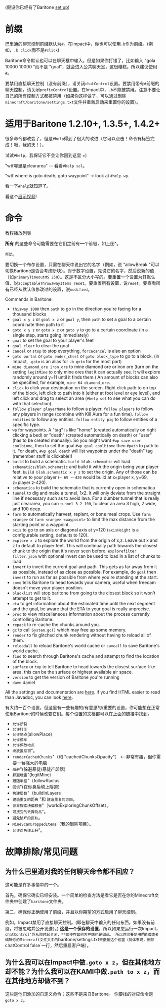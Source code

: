 (假设你已经有了Baritone [set up](SETUP.md))

# 前缀

巴里通的聊天控制前缀默认为`#`。在Impact中，你也可以使用`.b`作为前缀。(例如，`.b click`而不是`#click`)

Baritone命令默认也可以在聊天框中输入。但是如果你打错了，比如输入 "gola 10000 10000 "而不是 "goal"，就会进入公共聊天室，这很糟糕，所以建议使用`#`。

要禁用直接聊天控制（没有前缀），请关闭`chatControl`设置。要禁用带有`#`前缀的聊天控制，请关闭`prefixControl`设置。在Impact中，`.b`不能被禁用。注意不要让自己的所有控制方式都被禁用（如果你这样做了，可以通过删除`minecraft/baritone/settings.txt`文件并重新启动来重置你的设置）。

# 适用于Baritone 1.2.10+, 1.3.5+, 1.4.2+

很多命令都改变了，但是`#help`得到了很大的改进（它可以点击！命令有标签完成！哦，我的天！）。

试试`#help`，我保证它不会让你回到这里 =)

"wtf哪里是cleararea" -- 看看`#help sel`。

"wtf where is goto death, goto waypoint" -> look at `#help wp`. 

看一下`#help`就知道了。

看这个[展示视频](https://youtu.be/CZkLXWo4Fg4)!

# 命令

[教程播放列表](https://www.youtube.com/playlist?list=PLnwnJ1qsS7CoQl9Si-RTluuzCo_4Oulpa)

**所有** 的这些命令可能需要在它们之前有一个前缀，如上图^。

`帮助`。

要切换一个布尔设置，只需在聊天中说出它的名字（例如，说 "allowBreak "可以切换Baritone是否会考虑断块）。对于数字设置，先说它的名字，然后说新的值（如`primaryTimeoutMS 250`）。这是不区分大小写的。要重置一个设置为其默认值，说`acceptableThrowawayItems reset`。要重置所有设置，说`reset`。要查看所有已经从默认值修改过的设置，说`modified`。

Commands in Baritone:
- `thisway 1000` then `path` to go in the direction you're facing for a thousand blocks
- `goal x y z` or `goal x z` or `goal y`, then `path` to set a goal to a certain coordinate then path to it
- `goto x y z` or `goto x z` or `goto y` to go to a certain coordinate (in a single step, starts going immediately)
- `goal` to set the goal to your player's feet
- `goal clear` to clear the goal
- `cancel` or `stop` to stop everything, `forcecancel` is also an option
- `goto portal` or `goto ender_chest` or `goto block_type` to go to a block. (in Impact, `.goto` is an alias for `.b goto` for the most part)
- `mine diamond_ore iron_ore` to mine diamond ore or iron ore (turn on the setting `legitMine` to only mine ores that it can actually see. It will explore randomly around y=11 until it finds them.) An amount of blocks can also be specified, for example, `mine 64 diamond_ore`.
- `click` to click your destination on the screen. Right click path to on top of the block, left click to path into it (either at foot level or eye level), and left click and drag to select an area (`#help sel` to see what you can do with that selection).
- `follow player playerName` to follow a player. `follow players` to follow any players in range (combine with Kill Aura for a fun time). `follow entities` to follow any entities. `follow entity pig` to follow entities of a specific type.
- `wp` for waypoints. A "tag" is like "home" (created automatically on right clicking a bed) or "death" (created automatically on death) or "user" (has to be created manually). So you might want `#wp save user coolbiome`, then to set the goal `#wp goal coolbiome` then `#path` to path to it. For death, `#wp goal death` will list waypoints under the "death" tag (remember stuff is clickable!)
- `build` to build a schematic. `build blah.schematic` will load `schematics/blah.schematic` and build it with the origin being your player feet. `build blah.schematic x y z` to set the origin. Any of those can be relative to your player (`~ 69 ~-420` would build at x=player x, y=69, z=player z-420).
- `schematica` to build the schematic that is currently open in schematica
- `tunnel` to dig and make a tunnel, 1x2. It will only deviate from the straight line if necessary such as to avoid lava. For a dumber tunnel that is really just cleararea, you can `tunnel 3 2 100`, to clear an area 3 high, 2 wide, and 100 deep.
- `farm` to automatically harvest, replant, or bone meal crops. Use `farm <range>` or `farm <range> <waypoint>` to limit the max distance from the starting point or a waypoint. 
- `axis` to go to an axis or diagonal axis at y=120 (`axisHeight` is a configurable setting, defaults to 120).
- `explore x z` to explore the world from the origin of x,z. Leave out x and z to default to player feet. This will continually path towards the closest chunk to the origin that it's never seen before. `explorefilter filter.json` with optional invert can be used to load in a list of chunks to load.
- `invert` to invert the current goal and path. This gets as far away from it as possible, instead of as close as possible. For example, do `goal` then `invert` to run as far as possible from where you're standing at the start.
- `come` tells Baritone to head towards your camera, useful when freecam doesn't move your player position.
- `blacklist` will stop baritone from going to the closest block so it won't attempt to get to it.
- `eta` to get information about the estimated time until the next segment and the goal, be aware that the ETA to your goal is really unprecise.
- `proc` to view miscellaneous information about the process currently controlling Baritone.
- `repack` to re-cache the chunks around you.
- `gc` to call `System.gc()` which may free up some memory.
- `render` to fix glitched chunk rendering without having to reload all of them.
- `reloadall` to reload Baritone's world cache or `saveall` to save Baritone's world cache.
- `find` to search through Baritone's cache and attempt to find the location of the block.
- `surface` or `top` to tell Baritone to head towards the closest surface-like area, this can be the surface or highest available air space.
- `version` to get the version of Baritone you're running
- `damn` daniel

All the settings and documentation are <a href="https://github.com/cabaletta/baritone/blob/master/src/api/java/baritone/api/Settings.java">here</a>. If you find HTML easier to read than Javadoc, you can look <a href="https://baritone.leijurv.com/baritone/api/Settings.html#field.detail">here</a>.

有大约一百个设置，但这里有一些有趣的/有意思的/重要的设置，你可能想在正常使用Baritone的时候改变它们。每个设置的文档都可以在上面的链接中找到。
- `允许断裂`
- `允许打印`
- `允许地点`(allowPlace)
- `允许停车`
- `允许停放地点`
- `块放置惩罚`"。
- `renderCachedChunks`"（和 "cachedChunksOpacity"） <--非常有趣，但你需要一台强大的电脑
- `躲避`"(躲避暴徒/暴徒产卵器)
- `躲避地雷`"(legitMine)
- `跟随半径`"（followRadius
- `回填`"(在你身后填上隧道)
- `构建层数`"（buildInLayers
- `建造重复的距离` "和 `建造重复的方向`。
- `世界探索块偏移量`"（worldExploringChunkOffset）。
- `可接受的丢弃物品`"。
- `避免破坏的区块`。
- `MineScanDroppedItems`（我的删除项目）。
- `允许对角线上升`"。

# 故障排除/常见问题

## 为什么巴里通对我的任何聊天命令都不回应？
这可能是许多事情中的一个。

首先，确保它确实已经安装。一个简单的检查方法是看它是否在你的Minecraft文件夹中创建了`baritone`文件夹。

第二，确保你正确使用了前缀，并且以你期望的方式启用了聊天控制。

例如，Impact禁用了直接聊天控制。(即在聊天中输入的任何东西，如果没有前缀，将被忽略并公开发送）。) **这是一个保存的设置**，所以如果您运行一次Impact，`chatControl'将从那时起关闭，**即使在其他客户端也是如此。
所以你需要使用`#`前缀或者编辑你的Minecraft文件夹中的`baritone/settings.txt`来撤销这个设置（具体来说，删除`chatControl false`一行，然后重启客户端）。


## 为什么我可以在Impact中做`.goto x z`，但在其他地方却不能？为什么我可以在KAMI中做`.path to x z`，而在其他地方却做不到？
这些是他们添加的自定义命令；这些不是来自Baritone。
你要找的对应命令是`goto x z`。
